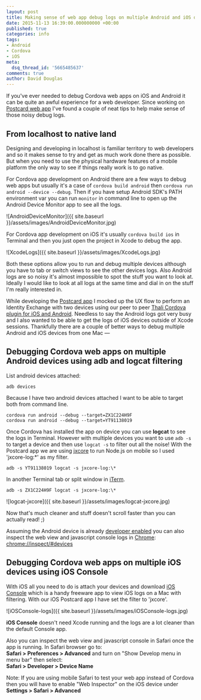 ```yaml
---
layout: post
title: Making sense of web app debug logs on multiple Android and iOS devices
date: 2015-11-13 16:39:00.000000000 +00:00
published: true
categories: info
tags:
- Android
- Cordova
- iOS
meta:
  dsq_thread_id: '5665485637'
comments: true
author: David Douglas
---
```

If you've ever needed to debug Cordova web apps on iOS and Android it can be quite an awful experience for a web developer. Since working on [Postcard web app](https://github.com/thaliproject/postcardapp) I've found a couple of neat tips to help make sense of those noisy debug logs.

## From localhost to native land

Designing and developing in localhost is familiar territory to web developers and so it makes sense to try and get as much work done there as possible. But when you need to use the physical hardware features of a mobile platform the only way to see if things really work is to go native.

For Cordova app development on Android there are a few ways to debug web apps but usually it's a case of `cordova build android` then `cordova run android --device --debug`. Then if you have setup Android SDK's PATH environment var you can run `monitor` in command line to open up the Android Device Monitor app to see all the logs.

![AndroidDeviceMonitor]({{ site.baseurl }}/assets/images/AndroidDeviceMonitor.jpg)

For Cordova app development on iOS it's usually `cordova build ios` in Terminal and then you just open the project in Xcode to debug the app.

![XcodeLogs]({{ site.baseurl }}/assets/images/XcodeLogs.jpg)

Both these options allow you to run and debug multiple devices although you have to tab or switch views to see the other devices logs. Also Android logs are so noisy it's almost impossible to spot the stuff you want to look at. Ideally I would like to look at all logs at the same time and dial in on the stuff I'm really interested in.

While developing the [Postcard app](https://github.com/thaliproject/postcardapp) I mocked up the UX flow to perform an Identity Exchange with two devices using our peer to peer [Thali Cordova plugin for iOS and Android](https://github.com/thaliproject/Thali_CordovaPlugin). Needless to say the Android logs got very busy and I also wanted to be able to get the logs of iOS devices outside of Xcode sessions. Thankfully there are a couple of better ways to debug multiple Android and iOS devices from one Mac &mdash;

## Debugging Cordova web apps on multiple Android devices using **adb and logcat filtering**

List android devices attached:

```shell
adb devices
```

Because I have two android devices attached I want to be able to target both from command line.

```shell
cordova run android --debug --target=ZX1C224H9F 
cordova run android --debug --target=YT91138019
```

Once Cordova has installed the app on device you can use **logcat** to see the logs in Terminal. However with multiple devices you want to use `adb -s` to target a device and then use `logcat -s` to filter out all the noise! With the Postcard app we are using [jxcore](http://jxcore.io/) to run Node.js on mobile so I used 'jxcore-log:\*' as my filter.

```shell
adb -s YT91138019 logcat -s jxcore-log:\*
```

In another Terminal tab or split window in [iTerm](https://www.iterm2.com/downloads.html).

```shell
adb -s ZX1C224H9F logcat -s jxcore-log:\*
```

![logcat-jxcore]({{ site.baseurl }}/assets/images/logcat-jxcore.jpg)

Now that's much cleaner and stuff doesn't scroll faster than you can actually read! ;)

Assuming the Android device is already [developer enabled](https://developer.chrome.com/devtools/docs/remote-debugging) you can also inspect the web view and javascript console logs in [Chrome](https://www.google.co.uk/chrome/browser/desktop/): [chrome://inspect/#devices](chrome://inspect/#devices)

## Debugging Cordova web apps on multiple iOS devices using **iOS Console**

With iOS all you need to do is attach your devices and download [iOS Console](http://lemonjar.com/iosconsole) which is a handy freeware app to view iOS logs on a Mac with filtering. With our iOS Postcard app I have set the filter to 'jxcore'.

![iOSConsole-logs]({{ site.baseurl }}/assets/images/iOSConsole-logs.jpg)

**iOS Console** doesn't need Xcode running and the logs are a lot cleaner than the default Console app.

Also you can inspect the web view and javascript console in Safari once the app is running. In Safari browser go to:  
**Safari \> Preferences \> Advanced** and turn on "Show Develop menu in menu bar" then select:  
**Safari \> Developer \> Device Name**

Note: If you are using mobile Safari to test your web app instead of Cordova then you will have to enable "Web Inspector" on the iOS device under **Settings \> Safari \> Advanced**

